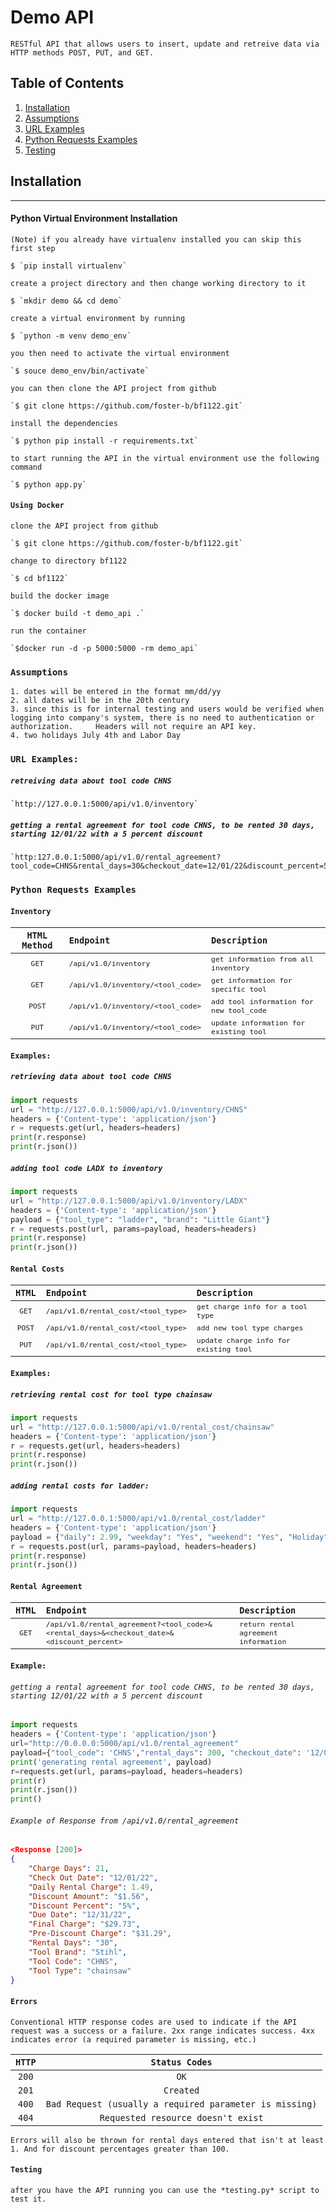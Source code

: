 Demo API             
=========


`RESTful API that allows users to insert, update and retreive data via HTTP methods POST, PUT, and GET.`             

## Table of Contents
1. [Installation](#installation)
2. [Assumptions](#assumptions)
3. [URL Examples](#url-examples)
4. [Python Requests Examples](#python-requests-examples)
5. [Testing](#testing)

## Installation
***
#### Python Virtual Environment Installation        
`(Note) if you already have virtualenv installed you can skip this first step`
```
$ `pip install virtualenv`
```
`create a project directory and then change working directory to it`
```
$ `mkdir demo && cd demo`  
```
`create a virtual environment by running`
```
$ `python -m venv demo_env` 
```
`you then need to activate the virtual environment`  
```
`$ souce demo_env/bin/activate`  
```
`you can then clone the API project from github`         
```
`$ git clone https://github.com/foster-b/bf1122.git`           
```
`install the dependencies`          
```
`$ python pip install -r requirements.txt`
```
`to start running the API in the virtual environment use the following command`
```
`$ python app.py`
```

#### `Using Docker`
`clone the API project from github`
```
`$ git clone https://github.com/foster-b/bf1122.git`
```
`change to directory bf1122`
```
`$ cd bf1122`
```
`build the docker image`
```
`$ docker build -t demo_api .`
```
`run the container`
```
`$docker run -d -p 5000:5000 -rm demo_api`
```

### `Assumptions`

`1. dates will be entered in the format mm/dd/yy`      
`2. all dates will be in the 20th century`     
`3. since this is for internal testing and users would be verified when logging into company's system, there is no need to authentication or authorization.     Headers will not require an API key.`       
`4. two holidays July 4th and Labor Day`


### `URL Examples:`
##### `retreiving data about tool code CHNS`    
```
`http://127.0.0.1:5000/api/v1.0/inventory`
```
##### `getting a rental agreement for tool code CHNS, to be rented 30 days, starting 12/01/22 with a 5 percent discount`    
```
`http:127.0.0.1:5000/api/v1.0/rental_agreement?tool_code=CHNS&rental_days=30&checkout_date=12/01/22&discount_percent=5`
```

### `Python Requests Examples`     
#### `Inventory`

| `HTML Method` | `Endpoint` | `Description` |
|:----: | :---- | :---- |
| <sub>`GET`</sub> | <sub>`/api/v1.0/inventory`</sub> | <sub>`get information from all inventory` </sub> |
| <sub>`GET`</sub> | <sub>`/api/v1.0/inventory/<tool_code>`</sub> | <sub>`get information for specific tool`</sub> |
| <sub>`POST`</sub> | <sub>`/api/v1.0/inventory/<tool_code>`</sub> | <sub>`add tool information for new tool_code`</sub> |
| <sub>`PUT`</sub> | <sub>`/api/v1.0/inventory/<tool_code>`</sub> | <sub>`update information for existing tool`</sub> |  

#### `Examples:`
##### `retrieving data about tool code CHNS`
```python
import requests
url = "http://127.0.0.1:5000/api/v1.0/inventory/CHNS"
headers = {'Content-type': 'application/json'}
r = requests.get(url, headers=headers)
print(r.response)
print(r.json())
```
##### `adding tool code LADX to inventory`  
```python
import requests
url = "http://127.0.0.1:5000/api/v1.0/inventory/LADX"
headers = {'Content-type': 'application/json'}
payload = {"tool_type": "ladder", "brand": "Little Giant"}
r = requests.post(url, params=payload, headers=headers)
print(r.response)
print(r.json())
```
#### `Rental Costs`
| `HTML` | `Endpoint` | `Description` |
|:----: | :---- | :---- |
| <sub>`GET`</sub> | <sub>`/api/v1.0/rental_cost/<tool_type>`</sub> | <sub>`get charge info for a tool type`</sub> |
| <sub>`POST`</sub> | <sub>`/api/v1.0/rental_cost/<tool_type>`</sub> | <sub>`add new tool type charges`</sub> |
| <sub>`PUT`</sub> | <sub>`/api/v1.0/rental_cost/<tool_type>`</sub> | <sub>`update charge info for existing tool`</sub> |

#### `Examples:`      
##### `retrieving rental cost for tool type chainsaw`
```python
import requests 
url = "http://127.0.0.1:5000/api/v1.0/rental_cost/chainsaw"
headers = {'Content-type': 'application/json'}
r = requests.get(url, headers=headers)
print(r.response)
print(r.json())
```
##### `adding rental costs for ladder:`              
```python
import requests
url = "http://127.0.0.1:5000/api/v1.0/rental_cost/ladder"
headers = {'Content-type': 'application/json'}
payload = {"daily": 2.99, "weekday": "Yes", "weekend": "Yes", "Holiday": "No"}
r = requests.post(url, params=payload, headers=headers)
print(r.response)
print(r.json())
```

#### `Rental Agreement`
| `HTML` | `Endpoint` | `Description` |
|:----: | :---- | :---- |
| <sub>`GET`</sub> | <sub>`/api/v1.0/rental_agreement?<tool_code>&<rental_days>&<checkout_date>&<discount_percent>`</sub> | <sub>`return rental agreement information`</sub> |

#### `Example:`    
###### `getting a rental agreement for tool code CHNS, to be rented 30 days, starting 12/01/22 with a 5 percent discount`      
```python
import requests
headers = {'Content-type': 'application/json'}
url="http://0.0.0.0:5000/api/v1.0/rental_agreement"
payload={"tool_code": 'CHNS',"rental_days": 300, "checkout_date": '12/01/22', "discount_percent": 5}
print('generating rental agreement', payload)
r=requests.get(url, params=payload, headers=headers)
print(r)
print(r.json())
print()
```        

###### `Example of Response from /api/v1.0/rental_agreement`
```json
<Response [200]>
{
    "Charge Days": 21,
    "Check Out Date": "12/01/22",
    "Daily Rental Charge": 1.49,
    "Discount Amount": "$1.56",
    "Discount Percent": "5%",
    "Due Date": "12/31/22",
    "Final Charge": "$29.73",
    "Pre-Discount Charge": "$31.29",
    "Rental Days": "30",
    "Tool Brand": "Stihl",
    "Tool Code": "CHNS",
    "Tool Type": "chainsaw"
}
```

#### `Errors`

`Conventional HTTP response codes are used to indicate if the API request was a success or a failure. 2xx range indicates success. 4xx indicates error (a required parameter is missing, etc.)`

| `HTTP` | `Status Codes` |
| :----: | :----: |
| `200` | `OK` |
| `201` | `Created` |
| `400` | `Bad Request (usually a required parameter is missing)` |
| `404` | `Requested resource doesn't exist` |

`Errors will also be thrown for rental days entered that isn't at least 1. And for discount percentages greater than 100.`

#### `Testing`

`after you have the API running you can use the *testing.py* script to test it.`
